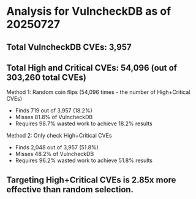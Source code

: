 # Analysis for VulncheckDB as of 20250727

## Total VulncheckDB CVEs: 3,957
## Total High and Critical CVEs: 54,096 (out of 303,260 total CVEs)

Method 1: Random coin flips (54,096 times - the number of High+Critical CVEs)
  - Finds 719 out of 3,957 (18.2%)
  - Misses 81.8% of VulncheckDB
  - Requires 98.7% wasted work to achieve 18.2% results

Method 2: Only check High+Critical CVEs
  - Finds 2,048 out of 3,957 (51.8%)
  - Misses 48.2% of VulncheckDB
  - Requires 96.2% wasted work to achieve 51.8% results

## Targeting High+Critical CVEs is 2.85x more effective than random selection.
